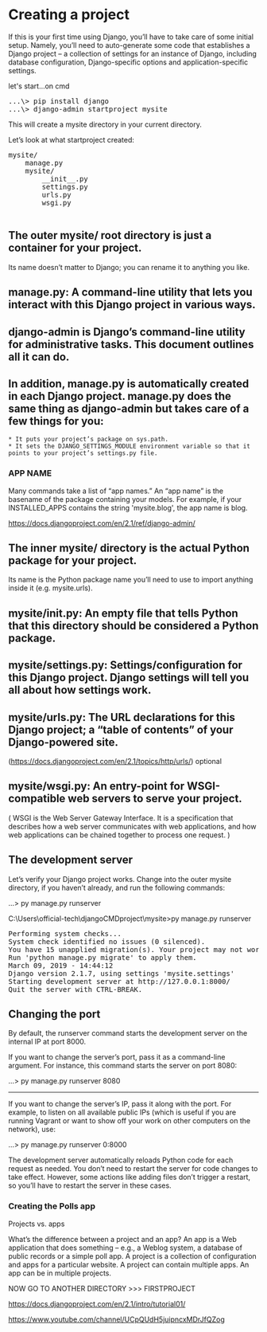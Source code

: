 # Creating a project


If this is your first time using Django, you’ll have to take care of some initial setup. Namely, 
you’ll need to auto-generate some code that establishes a Django project – 
a collection of settings for an instance of Django,
including database configuration, Django-specific options and application-specific settings.


let's start...on cmd
<pre>
...\> pip install django
...\> django-admin startproject mysite
</pre>
This will create a mysite directory in your current directory.


Let’s look at what startproject created:
<pre>
mysite/
    manage.py
    mysite/
        __init__.py
        settings.py
        urls.py
        wsgi.py
        
</pre>        


## The outer mysite/ root directory is just a container for your project.
 Its name doesn’t matter to Django; you can rename it to anything you like.

## manage.py: A command-line utility that lets you interact with this Django project in various ways.

## django-admin is Django’s command-line utility for administrative tasks. This document outlines all it can do.


## In addition, manage.py is automatically created in each Django project. manage.py does the same thing as django-admin but takes care of a few things for you:

    * It puts your project’s package on sys.path.
    * It sets the DJANGO_SETTINGS_MODULE environment variable so that it points to your project’s settings.py file.



### APP NAME
Many commands take a list of “app names.” An “app name” is the basename of the package containing your models. 
For example, if your INSTALLED_APPS contains the string 'mysite.blog', the app name is blog.

https://docs.djangoproject.com/en/2.1/ref/django-admin/




## The inner mysite/ directory is the actual Python package for your project. 
Its name is the Python package name you’ll need to use to import anything inside it (e.g. mysite.urls). 


## mysite/__init__.py: An empty file that tells Python that this directory should be considered a Python package.


## mysite/settings.py: Settings/configuration for this Django project. Django settings will tell you all about how settings work.


## mysite/urls.py: The URL declarations for this Django project; a “table of contents” of your Django-powered site.
(https://docs.djangoproject.com/en/2.1/topics/http/urls/) optional


## mysite/wsgi.py: An entry-point for WSGI-compatible web servers to serve your project.
( WSGI is the Web Server Gateway Interface. It is a specification that describes how a web server communicates with web applications, 
and how web applications can be chained together to process one request. )






## The development server

Let’s verify your Django project works. Change into the outer mysite directory, if you haven’t already, and run the following commands:

...\> py manage.py runserver


C:\Users\official-tech\djangoCMDproject\mysite>py manage.py runserver
<pre>
Performing system checks...
System check identified no issues (0 silenced).
You have 15 unapplied migration(s). Your project may not work properly until you apply the migrations for app(s): admin, auth, contenttypes, sessions.
Run 'python manage.py migrate' to apply them.
March 09, 2019 - 14:44:12
Django version 2.1.7, using settings 'mysite.settings'
Starting development server at http://127.0.0.1:8000/
Quit the server with CTRL-BREAK.
</pre>





## Changing the port

By default, the runserver command starts the development server on the internal IP at port 8000.

If you want to change the server’s port, pass it as a command-line argument. For instance, this command starts the server on port 8080:

...\> py manage.py runserver 8080

------------------------------------------------------------------------------------
If you want to change the server’s IP, pass it along with the port. For example, to listen on all available public IPs (which is useful if you are running Vagrant or want to show off your work on other computers on the network), use:


...\> py manage.py runserver 0:8000





The development server automatically reloads Python code for each request as needed. 
You don’t need to restart the server for code changes to take effect. 
However, some actions like adding files don’t trigger a restart, so you’ll have to restart the server in these cases.





### Creating the Polls app

Projects vs. apps

What’s the difference between a project and an app? An app is a Web application that does something 
– e.g., a Weblog system, a database of public records or a simple poll app. 
A project is a collection of configuration and apps for a particular website. 
A project can contain multiple apps. An app can be in multiple projects.


NOW GO TO ANOTHER DIRECTORY >>> FIRSTPROJECT





https://docs.djangoproject.com/en/2.1/intro/tutorial01/


https://www.youtube.com/channel/UCpQUdH5juipncxMDrJfQZog
